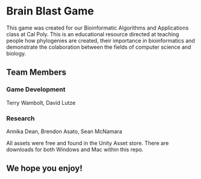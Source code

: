 # Brain Blast Game

This game was created for our Bioinformatic Algorithms and Applications class at Cal Poly. This is an educational resource directed at teaching people how phylogenies are created, their importance in bioinformatics and demonstrate the colaboration between the fields of computer science and biology.

## Team Members

### Game Development
Terry Wambolt,
David Lutze

### Research
Annika Dean,
Brendon Asato,
Sean McNamara


All assets were free and found in the Unity Asset store. There are downloads for both Windows and Mac within this repo.

## We hope you enjoy!
